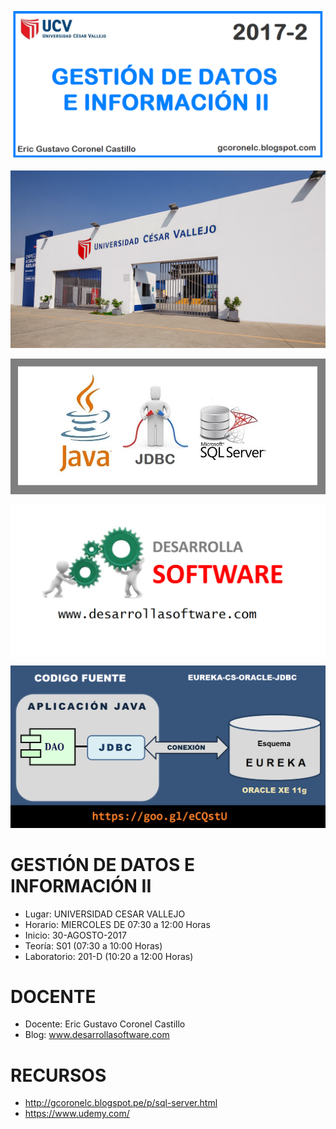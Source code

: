 ![GESTIÓN DE DATOS E INFORMACIÓN II](https://raw.githubusercontent.com/gcoronelc/UCV_GESTION-DATOS-II_2017-2/master/img/curso.png)

![GESTIÓN DE DATOS E INFORMACIÓN II](https://raw.githubusercontent.com/gcoronelc/UCV_GESTION-DATOS-II_2017-2/master/img/portada.png)

![GESTIÓN DE DATOS E INFORMACIÓN II](https://raw.githubusercontent.com/gcoronelc/UCV_GESTION-DATOS-II_2017-2/master/img/jdbc-sql.jpg)

![GESTIÓN DE DATOS E INFORMACIÓN II](https://raw.githubusercontent.com/gcoronelc/UCV_GESTION-DATOS-II_2017-2/master/img/ds.png)

![GESTIÓN DE DATOS E INFORMACIÓN II](https://raw.githubusercontent.com/gcoronelc/UCV_GESTION-DATOS-II_2017-2/master/img/java-cs.png)

#  GESTIÓN DE DATOS E INFORMACIÓN II

- Lugar: UNIVERSIDAD CESAR VALLEJO
- Horario: MIERCOLES DE 07:30 a 12:00 Horas
- Inicio: 30-AGOSTO-2017
- Teoría: S01 (07:30 a 10:00 Horas)
- Laboratorio: 201-D (10:20 a 12:00 Horas)


# DOCENTE

- Docente: Eric Gustavo Coronel Castillo
- Blog: www.desarrollasoftware.com

# RECURSOS

- http://gcoronelc.blogspot.pe/p/sql-server.html
- https://www.udemy.com/
